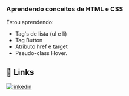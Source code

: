 ### Aprendendo conceitos de HTML e CSS

Estou aprendendo:

- Tag's de lista (ul e li)
- Tag Button
- Atributo href e target
- Pseudo-class Hover.

## 🔗 Links

[![linkedin](https://img.shields.io/badge/linkedin-0A66C2?style=for-the-badge&logo=linkedin&logoColor=white)](https://www.linkedin.com/in/jjfaleiro/)